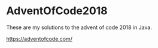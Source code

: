 # AdventOfCode2018
These are my solutions to the advent of code 2018 in Java.

https://adventofcode.com/
